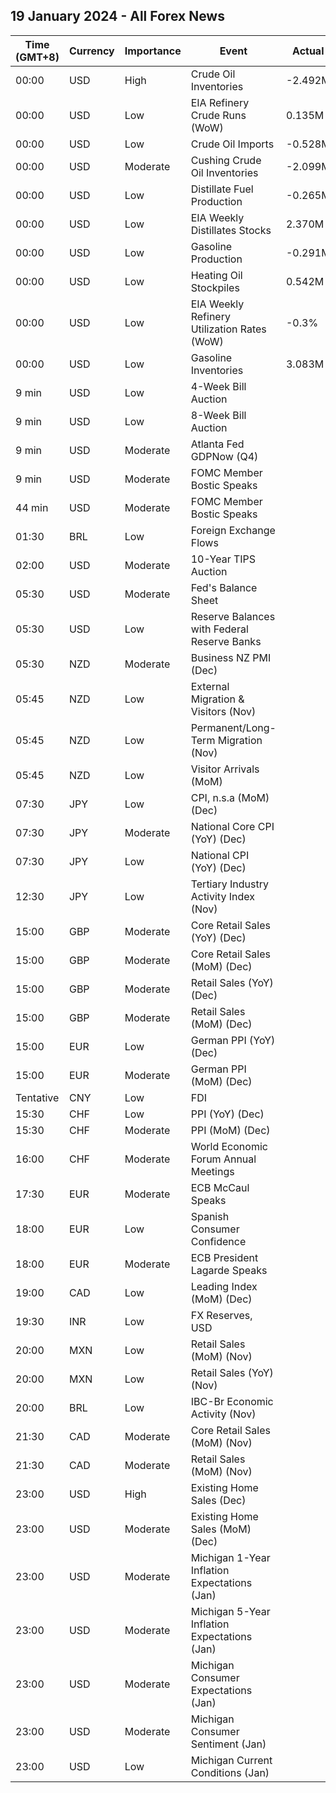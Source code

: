 ## 19 January 2024 - All Forex News

| Time (GMT+8) | Currency | Importance | Event | Actual | Forecast | Previous |
|------|----------|------------|-------|--------|----------|----------|
| 00:00 | USD | High | Crude Oil Inventories | -2.492M | -0.313M | 1.338M |
| 00:00 | USD | Low | EIA Refinery Crude Runs (WoW) | 0.135M |  | -0.161M |
| 00:00 | USD | Low | Crude Oil Imports | -0.528M |  | 1.316M |
| 00:00 | USD | Moderate | Cushing Crude Oil Inventories | -2.099M |  | -0.506M |
| 00:00 | USD | Low | Distillate Fuel Production | -0.265M |  | -0.064M |
| 00:00 | USD | Low | EIA Weekly Distillates Stocks | 2.370M | 0.880M | 6.528M |
| 00:00 | USD | Low | Gasoline Production | -0.291M |  | 0.901M |
| 00:00 | USD | Low | Heating Oil Stockpiles | 0.542M |  | -0.623M |
| 00:00 | USD | Low | EIA Weekly Refinery Utilization Rates (WoW) | -0.3% |  | -0.6% |
| 00:00 | USD | Low | Gasoline Inventories | 3.083M | 2.150M | 8.029M |
| 9 min | USD | Low | 4-Week Bill Auction |  |  | 5.280% |
| 9 min | USD | Low | 8-Week Bill Auction |  |  | 5.275% |
| 9 min | USD | Moderate | Atlanta Fed GDPNow (Q4) |  | 2.4% | 2.4% |
| 9 min | USD | Moderate | FOMC Member Bostic Speaks |  |  |  |
| 44 min | USD | Moderate | FOMC Member Bostic Speaks |  |  |  |
| 01:30 | BRL | Low | Foreign Exchange Flows |  |  | -2.062B |
| 02:00 | USD | Moderate | 10-Year TIPS Auction |  |  | 2.180% |
| 05:30 | USD | Moderate | Fed's Balance Sheet |  |  | 7,687B |
| 05:30 | USD | Low | Reserve Balances with Federal Reserve Banks |  |  | 3.537T |
| 05:30 | NZD | Moderate | Business NZ PMI (Dec) |  |  | 46.7 |
| 05:45 | NZD | Low | External Migration & Visitors (Nov) |  |  | 39.80% |
| 05:45 | NZD | Low | Permanent/Long-Term Migration (Nov) |  |  | 7,810 |
| 05:45 | NZD | Low | Visitor Arrivals (MoM) |  |  | -8.0% |
| 07:30 | JPY | Low | CPI, n.s.a (MoM) (Dec) |  |  | -0.2% |
| 07:30 | JPY | Moderate | National Core CPI (YoY) (Dec) |  | 2.3% | 2.5% |
| 07:30 | JPY | Low | National CPI (YoY) (Dec) |  |  | 2.8% |
| 12:30 | JPY | Low | Tertiary Industry Activity Index (Nov) |  | 0.20 | -1.20 |
| 15:00 | GBP | Moderate | Core Retail Sales (YoY) (Dec) |  | 1.3% | 0.3% |
| 15:00 | GBP | Moderate | Core Retail Sales (MoM) (Dec) |  | -0.6% | 1.3% |
| 15:00 | GBP | Moderate | Retail Sales (YoY) (Dec) |  | 1.1% | 0.1% |
| 15:00 | GBP | Moderate | Retail Sales (MoM) (Dec) |  | -0.5% | 1.3% |
| 15:00 | EUR | Low | German PPI (YoY) (Dec) |  | -8.0% | -7.9% |
| 15:00 | EUR | Moderate | German PPI (MoM) (Dec) |  | -0.5% | -0.5% |
| Tentative | CNY | Low | FDI |  |  | -10.00% |
| 15:30 | CHF | Low | PPI (YoY) (Dec) |  |  | -1.3% |
| 15:30 | CHF | Moderate | PPI (MoM) (Dec) |  | -0.6% | -0.9% |
| 16:00 | CHF | Moderate | World Economic Forum Annual Meetings |  |  |  |
| 17:30 | EUR | Moderate | ECB McCaul Speaks |  |  |  |
| 18:00 | EUR | Low | Spanish Consumer Confidence |  |  | 76.7 |
| 18:00 | EUR | Moderate | ECB President Lagarde Speaks |  |  |  |
| 19:00 | CAD | Low | Leading Index (MoM) (Dec) |  |  | -0.01% |
| 19:30 | INR | Low | FX Reserves, USD |  |  | 617.30B |
| 20:00 | MXN | Low | Retail Sales (MoM) (Nov) |  | 0.5% | 0.8% |
| 20:00 | MXN | Low | Retail Sales (YoY) (Nov) |  | 3.2% | 3.4% |
| 20:00 | BRL | Low | IBC-Br Economic Activity (Nov) |  | 0.10% | -0.06% |
| 21:30 | CAD | Moderate | Core Retail Sales (MoM) (Nov) |  | -0.1% | 0.6% |
| 21:30 | CAD | Moderate | Retail Sales (MoM) (Nov) |  | 0.0% | 0.7% |
| 23:00 | USD | High | Existing Home Sales (Dec) |  | 3.82M | 3.82M |
| 23:00 | USD | Moderate | Existing Home Sales (MoM) (Dec) |  |  | 0.8% |
| 23:00 | USD | Moderate | Michigan 1-Year Inflation Expectations (Jan) |  |  | 3.1% |
| 23:00 | USD | Moderate | Michigan 5-Year Inflation Expectations (Jan) |  |  | 2.9% |
| 23:00 | USD | Moderate | Michigan Consumer Expectations (Jan) |  |  | 67.4 |
| 23:00 | USD | Moderate | Michigan Consumer Sentiment (Jan) |  | 70.0 | 69.7 |
| 23:00 | USD | Low | Michigan Current Conditions (Jan) |  |  | 73.3 |
